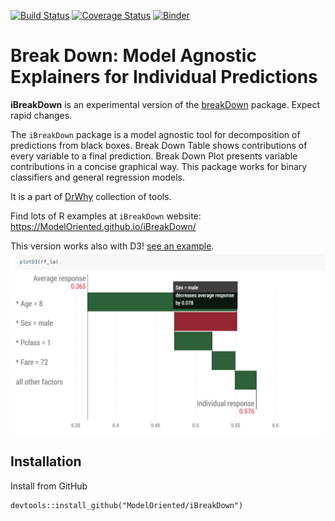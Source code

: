 [![Build Status](https://api.travis-ci.org/ModelOriented/iBreakDown.png)](https://travis-ci.org/ModelOriented/iBreakDown)
[![Coverage
Status](https://img.shields.io/codecov/c/github/ModelOriented/iBreakDown/master.svg)](https://codecov.io/github/ModelOriented/iBreakDown?branch=master)
[![Binder](https://mybinder.org/badge_logo.svg)](https://mybinder.org/v2/gh/ModelOriented/iBreakDown/master?filepath=jupyter-notebooks/)

# Break Down: Model Agnostic Explainers for Individual Predictions

**iBreakDown** is an experimental version of the [breakDown](https://github.com/pbiecek/breakDown) package. 
Expect rapid changes.

The `iBreakDown` package is a model agnostic tool for decomposition of predictions from black boxes.
Break Down Table shows contributions of every variable to a final prediction. 
Break Down Plot presents variable contributions in a concise graphical way. 
This package works for binary classifiers and general regression models. 

It is a part of [DrWhy](https://github.com/ModelOriented/DrWhy) collection of tools.

Find lots of R examples at `iBreakDown` website: https://ModelOriented.github.io/iBreakDown/

This version works also with D3! 
[see an example](https://modeloriented.github.io/iBreakDown/articles/vignette_iBreakDown_titanic.html#plot-attributions-with-d3).
![plotD3](images/plotD3.png)

## Installation

Install from GitHub

```
devtools::install_github("ModelOriented/iBreakDown")
```
